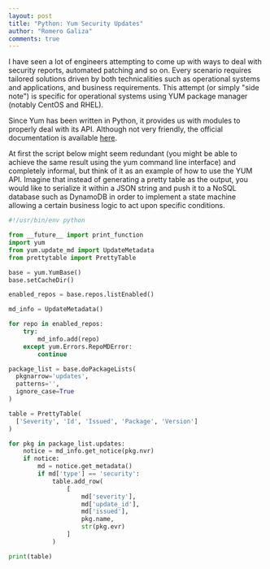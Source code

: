 ```yaml
---
layout: post
title: "Python: Yum Security Updates"
author: "Romero Galiza"
comments: true
---
```


I have seen a lot of engineers attempting to come up with ways to deal with security reports, automated patching and so on. Every scenario requires tailored solutions driven by both technicalities such as operational systems and applications, and business requirements. This attempt (or simply "side note") is specific for operational systems using YUM package manager (notably CentOS and RHEL).

Since Yum has been written in Python, it provides us with modules to properly deal with its API. Although not very friendly, the official documentation is available [here](http://yum.baseurl.org/api/).

At first the script below might seem redundant (you might be able to achieve the same result using the yum command line interface) and completely informal, but think of it as an example of how to use the YUM API. Imagine that instead of generating a pretty table as the output, you would like to serialize it within a JSON string and push it to a NoSQL database such as DynamoDB in order to implement a state machine allowing a certain business logic to act upon specific conditions.

```python
#!/usr/bin/env python

from __future__ import print_function
import yum
from yum.update_md import UpdateMetadata
from prettytable import PrettyTable

base = yum.YumBase()
base.setCacheDir()

enabled_repos = base.repos.listEnabled()

md_info = UpdateMetadata()

for repo in enabled_repos:
    try:
        md_info.add(repo)
    except yum.Errors.RepoMDError:
        continue

package_list = base.doPackageLists(
  pkgnarrow='updates',
  patterns='',
  ignore_case=True
)

table = PrettyTable(
  ['Severity', 'Id', 'Issued', 'Package', 'Version']
)

for pkg in package_list.updates:
    notice = md_info.get_notice(pkg.nvr)
    if notice:
        md = notice.get_metadata()
        if md['type'] == 'security':
            table.add_row(
                [
                    md['severity'],
                    md['update_id'],
                    md['issued'],
                    pkg.name,
                    str(pkg.evr)
                ]
            )

print(table)
```
